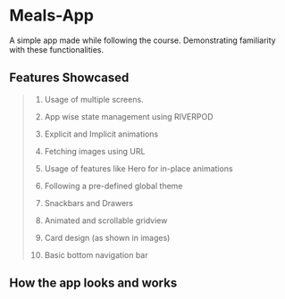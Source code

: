 # Meals-App
A simple app made while following the course. Demonstrating familiarity with these functionalities.

## Features Showcased
> 1. Usage of multiple screens.
>
> 2. App wise state management using RIVERPOD
>
> 3. Explicit and Implicit animations
>
> 4. Fetching images using URL
>
> 5. Usage of features like Hero for in-place animations
> 
> 6. Following a pre-defined global theme 
>
> 7. Snackbars and Drawers
>
> 8. Animated and scrollable gridview
>
> 9. Card design (as shown in images)
>
> 10. Basic bottom navigation bar

## How the app looks and works
